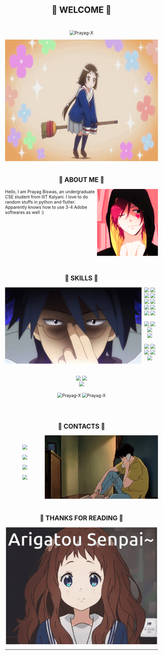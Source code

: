 <body>
<h1 align="center">💖 WELCOME 💖</h1>
<br>
<div align="center">
 <p <h5></h5> <img src="https://komarev.com/ghpvc/?username=Prayag-X&label=Profile%20views&color=red&style=for-the-badge"
    alt="Prayag-X" /> 
  </p>
<img src="https://github.com/Prayag-X/Prayag-X/blob/main/Assets/welcome2.gif" width="auto" height="400px">
</div>
<br>
<div>
<h2 align="center">🦊 ABOUT ME 🦊</h2>
<img src="https://github.com/Prayag-X/Prayag-X/blob/main/Assets/profile1.gif" align="right" width="auto" height="220px">
<p>
Hello, I am Prayag Biswas, an undergraduate CSE student from IIIT Kalyani. I love to do random stuffs in python and flutter. Apparently knows how to use 3-4 Adobe softwares as well :)
</p>
<br><br><br>
</div>
<div>
<br><br><br><br><br><br>
<h2 align="center">📇 SKILLS 📇</h2>
<p>
<img src="https://github.com/Prayag-X/Prayag-X/blob/main/Assets/knowledge.gif" align="left" width="450px">
</div>
<div>
<p align="center">
 <img src="https://img.shields.io/badge/python%20-%2314354C.svg?&style=for-the-badge&logo=python&logoColor=white"/>
 <img src="https://img.shields.io/badge/C%20-%2300599C.svg?&style=for-the-badge&logo=c&logoColor=white"/>
 <img src="https://img.shields.io/badge/C++%20-%2300599C.svg?&style=for-the-badge&logo=cplusplus&logoColor=white"/>
 <img src="https://img.shields.io/badge/C%23%20-%23239120.svg?&style=for-the-badge&logo=csharp&logoColor=white"/>
 <img src="https://img.shields.io/badge/java%20-%23ED8B00.svg?&style=for-the-badge&logo=java&logoColor=white"/>
 <img src="https://img.shields.io/badge/html5%20-%23E34F26.svg?&style=for-the-badge&logo=html5&logoColor=white"/>
 <img src="https://img.shields.io/badge/css3%20-%231572B6.svg?&style=for-the-badge&logo=css3&logoColor=white"/>
 <img src="https://img.shields.io/badge/javascript%20-%23323330.svg?&style=for-the-badge&logo=javascript&logoColor=%23F7DF1E"/>
 <img src="https://img.shields.io/badge/node.js%20-%2343853D.svg?&style=for-the-badge&logo=node.js&logoColor=white"/>
 <img src="https://img.shields.io/badge/dart-%230175C2.svg?&style=for-the-badge&logo=dart&logoColor=white"/>
 <br>
 <br>
 <img src="https://img.shields.io/badge/react%20-%2320232a.svg?&style=for-the-badge&logo=react&logoColor=%2361DAFB"/>
 <img src="https://img.shields.io/badge/flask%20-%23000.svg?&style=for-the-badge&logo=flask&logoColor=white"/>
 <img src="https://img.shields.io/badge/Flutter%20-%2302569B.svg?&style=for-the-badge&logo=Flutter&logoColor=white" />
 <br>
 <img src="https://img.shields.io/badge/unity%20-%23092E20.svg?&style=for-the-badge&logo=unity&logoColor=white"/>
 <br>
 <br>
 <img src="https://img.shields.io/badge/after%20effects%20-%230769AD.svg?&style=for-the-badge&logo=adobeaftereffects&logoColor=white"/>
 <img src="https://img.shields.io/badge/premiere%20pro%20-%230081CB.svg?&style=for-the-badge&logo=adobepremierepro&logoColor=white"/>
 <img src="https://img.shields.io/badge/XD%20-%23FF26BE.svg?&style=for-the-badge&logo=adobexd&logoColor=white"/>
 <img src="https://img.shields.io/badge/photoshop%20-%2331A8FF.svg?&style=for-the-badge&logo=adobe%20photoshop&logoColor=white"/>
 <img src="https://img.shields.io/badge/illustrator%20-%23FF9A00.svg?&style=for-the-badge&logo=adobeillustrator&logoColor=white"/>
 <br><br>
</p>
</div>
<div>
<br>
<div align="center">
 <img src="https://img.shields.io/badge/gdsc%20%2021|22%20-design%20lead%20-%2314354C.svg?&style=for-the-badge"/>
 <img src="https://img.shields.io/badge/camp%20yellow%20-SDI%20-%2314354C.svg?&style=for-the-badge"/>
 <br>
 <img src="https://img.shields.io/badge/smart%20india%20hackathon%202022%20-winner%20-%2314354C.svg?&style=for-the-badge"/>
 <br>
 <br>
 <img align="center" src="https://github-readme-stats.vercel.app/api?username=Prayag-X&show_icons=true&locale=en&bg_color=0d1117&text_color=ffffff&repo=convoychat"
    alt="Prayag-X" />
 <img align="center" src="https://github-readme-streak-stats.herokuapp.com?user=Prayag-X&theme=dark&date_format=M%20j%5B%2C%20Y%5D&border=FFFFFF&stroke=1A00DD&ring=1A00DD&fire=D1DD00&background=0D1117&currStreakNum=DDDDDD&sideNums=2E38DD&currStreakLabel=DDDDDD&sideLabels=DDDDDD&dates=DD7272" alt="Prayag-X"/>
</div>
<br><br><br>
<h2 align="center">📝 CONTACTS 📝</h2>
<img src="https://github.com/Prayag-X/Prayag-X/blob/main/Assets/contact1.gif" align="right" width="373.5px" height="208.5px">
<br>
<p align="center"><a href="https://www.linkedin.com/in/prayag-biswas-293644215/" target="_blank"><img src="https://img.shields.io/badge/Prayag%20Biswas%20-%230081CB.svg?&style=for-the-badge&logo=linkedin&logoColor=white"/></a></p>
<p align="center"><a href="https://www.instagram.com/___dragon_x___/?hl=en" target="_blank"><img src="https://img.shields.io/badge/Dragon_X%20-%23FF2D20.svg?&style=for-the-badge&logo=Instagram&logoColor=white"/></a></p>
<p align="center"><a href="https://www.discordapp.com/users/575390394477707287" target="_blank"><img src="https://img.shields.io/badge/Dragon_X%20-%23007ACC.svg?&style=for-the-badge&logo=discord&logoColor=white"/></a></p>
<p align="center"><a href="https://www.youtube.com/channel/UCQMG13u538farb8ZxC4NAEg" target="_blank"><img src="https://img.shields.io/youtube/channel/views/UCQMG13u538farb8ZxC4NAEg?label=DRAGON%20X%20Views&logo=Youtube&logoColor=red&style=for-the-badge"/></a></p>
<br>
</div>
<div>
<br><br><br>
<h2 align="center">💖 THANKS FOR READING 💖</h2>
<div align="center">
<img src="https://github.com/Prayag-X/Prayag-X/blob/main/Assets/thanks.gif">
</div>
<hr>
</div>
</div>
</body>
